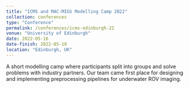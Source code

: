 ```yaml
---
title: "ICMS and MAC-MIGS Modelling Camp 2022"
collection: conferences
type: "Conference"
permalink: /conferences/icms-edinburgh-22
venue: "University of Edinburgh"
date: 2022-05-16
date-finish: 2022-05-19
location: "Edinburgh, UK"
---
```


A short modelling camp where participants split into groups and solve problems with industry partners. Our team came first place for designing and implementing preprocessing pipelines for underwater ROV imaging.